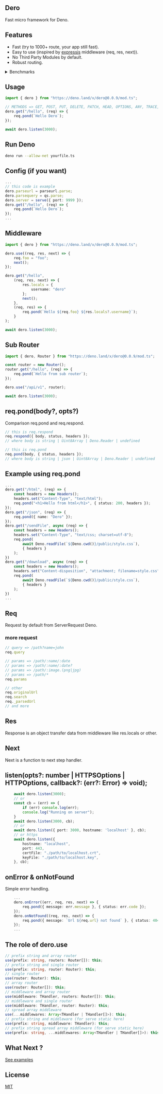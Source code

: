 ## Dero
Fast micro framework for Deno.

## Features
- Fast (try to 1000+ route, your app still fast).
- Easy to use (inspired by [expressjs](https://github.com/expressjs/express) middleware (req, res, next)).
- No Third Party Modules by default.
- Robust routing.

<details>
  <summary>Benchmarks</summary>

  The benchmarks try to 1000 route and call http://localhost:3000/hello999.
  Example :
  ```ts
    import { dero } from "https://deno.land/x/dero@0.0.9/mod.ts";

    for (let i = 0; i < 1000; i++) {
        dero.get('/hello' + i, (req) => {
            req.pond('hello route ' + i);
        });
    }

    await dero.listen(3000);
  ```
  ```bash
    wrk -t4 -c4 -d10s http://localhost:3000/hello999
  ```
  
  ### Dero
  ```bash
    Running 10s test @ http://localhost:3000/hello999
    4 threads and 4 connections
    Thread Stats   Avg      Stdev     Max   +/- Stdev
        Latency    3.11ms    1.09ms  20.88ms   90.50%
        Req/Sec    324.37    34.39   380.00    79.75%
    12942 requests in 10.02s, 682.49KB read
    Requests/sec:   1291.15
    Transfer/sec:   68.09KB
  ```
  ### Oak
  ```bash
    Running 10s test @ http://localhost:3000/hello999
    4 threads and 4 connections
    Thread Stats   Avg      Stdev     Max   +/- Stdev
        Latency    4.76ms    1.16ms  23.79ms   80.17%
        Req/Sec    210.51    22.25   262.00    81.00%
    8398 requests in 10.02s, 779.11KB read
    Requests/sec:    837.86
    Transfer/sec:    77.73KB
  ```
  ### Opine
  ```bash
    Running 10s test @ http://localhost:3000/hello999
    4 threads and 4 connections
    Thread Stats   Avg      Stdev     Max   +/- Stdev
        Latency    9.43ms   26.38ms 284.45ms   97.61%
        Req/Sec    176.44   31.29   222.00     73.98%
    6916 requests in 10.02s, 364.71KB read
    Requests/sec:    689.97
    Transfer/sec:    36.39KB
  ```
  ### Expressjs (nodejs)
  ```bash
    Running 10s test @ http://localhost:3000/hello999
    4 threads and 4 connections
    Thread Stats   Avg      Stdev     Max   +/- Stdev
        Latency    4.80ms    3.75ms  78.24ms   96.34%
        Req/Sec    220.80    43.89   282.00    80.50%
    8818 requests in 10.04s, 0.97MB read
    Requests/sec:    878.39
    Transfer/sec:    98.65KB
  ```
</details>

## Usage
```ts
import { dero } from "https://deno.land/x/dero@0.0.9/mod.ts";

// METHODS => GET, POST, PUT, DELETE, PATCH, HEAD, OPTIONS, ANY, TRACE, CONNECT.
dero.get("/hello", (req) => {
    req.pond(`Hello Dero`);
});

await dero.listen(3000);
```
## Run Deno
```bash
deno run --allow-net yourfile.ts
```
## Config (if you want)
```ts
...
// this code is example
dero.parseurl = parseurl.parse;
dero.parsequery = qs.parse;
dero.server = serve({ port: 9999 });
dero.get("/hello", (req) => {
    req.pond(`Hello Dero`);
});
...
```

## Middleware
```ts
import { dero } from "https://deno.land/x/dero@0.0.9/mod.ts";

dero.use((req, res, next) => {
    req.foo = "foo";
    next();
});

dero.get("/hello", 
    (req, res, next) => {
        res.locals = {
            username: "dero"
        };
        next();
    }, 
    (req, res) => {
        req.pond(`Hello ${req.foo} ${res.locals?.username}`);
    }
);

await dero.listen(3000);
```
## Sub Router
```ts
import { dero, Router } from "https://deno.land/x/dero@0.0.9/mod.ts";

const router = new Router();
router.get("/hello", (req) => {
    req.pond(`Hello from sub router`);
});

dero.use("/api/v1", router);

await dero.listen(3000);
```

## req.pond(body?, opts?)
Comparison req.pond and req.respond.
```ts
// this is req.respond
req.respond({ body, status, headers });
// where body is string | Uint8Array | Deno.Reader | undefined

// this is req.pond
req.pond(body, { status, headers });
// where body is string | json | Uint8Array | Deno.Reader | undefined
```
## Example using req.pond
```ts
...
dero.get("/html", (req) => {
    const headers = new Headers();
    headers.set("Content-Type", "text/html");
    req.pond("<h1>Hello from html</h1>", { status: 200, headers });
});
dero.get("/json", (req) => {
    req.pond({ name: "Dero" });
});
dero.get("/sendFile", async (req) => {
    const headers = new Headers();
    headers.set("Content-Type", "text/css; charset=utf-8");
    req.pond(
        await Deno.readFile(`${Deno.cwd()}/public/style.css`), 
        { headers }
    );
})
dero.get("/download", async (req) => {
    const headers = new Headers();
    headers.set("Content-disposition", "attachment; filename=style.css");
    req.pond(
        await Deno.readFile(`${Deno.cwd()}/public/style.css`), 
        { headers }
    );
})
...
```

## Req
Request by default from ServerRequest Deno.
### more request
```ts
// query => /path?name=john
req.query

// params => /path/:name/:date
// params => /path/:name/:date?
// params => /path/:image.(png|jpg)
// params => /path/*
req.params

// other
req.originalUrl
req.search
req._parsedUrl
// and more
```
## Res
Response is an object transfer data from middleware like res.locals or other.
## Next
Next is a function to next step handler.
## listen(opts?: number | HTTPSOptions | HTTPOptions, callback?: (err?: Error) => void);
```ts
    await dero.listen(3000);
    // or
    const cb = (err) => {
        if (err) console.log(err);
        console.log("Running on server");
    }
    await dero.listen(3000, cb);
    // or
    await dero.listen({ port: 3000, hostname: 'localhost' }, cb);
    // or https
    await dero.listen({ 
        hostname: "localhost",
        port: 443,
        certFile: "./path/to/localhost.crt",
        keyFile: "./path/to/localhost.key",
    }, cb);
```
## onError & onNotFound
Simple error handling.
```ts
    ...
    dero.onError((err, req, res, next) => {
        req.pond({ message: err.message }, { status: err.code });
    });
    dero.onNotFound((req, res, next) => {
        req.pond({ message: `Url ${req.url} not found` }, { status: 404 });
    });
    ...
```
## The role of dero.use
```ts
// prefix string and array router
use(prefix: string, routers: Router[]): this;
// prefix string and single router
use(prefix: string, router: Router): this;
// single router
use(router: Router): this;
// array router
use(router: Router[]): this;
// middleware and array router
use(middleware: THandler, routers: Router[]): this;
// middleware and single router
use(middleware: THandler, router: Router): this;
// spread array middleware 
use(...middlewares: Array<THandler | THandler[]>): this;
// prefix string and middleware (for serve static here)
use(prefix: string, middleware: THandler): this;
// prefix string spread array middleware (for serve static here)
use(prefix: string, ...middlewares: Array<THandler | THandler[]>): this;
```
## What Next ?
[See examples](https://github.com/herudi/dero/tree/main/examples)

## License

[MIT](LICENSE)
